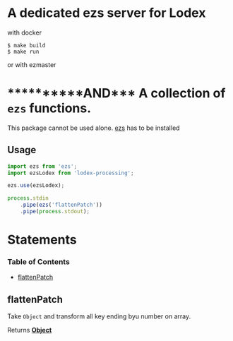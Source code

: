 # A dedicated ezs server for Lodex

with docker 

    $ make build 
    $ make run

or with ezmaster 

# ****\*\*****AND\*\*\* A collection of `ezs` functions.

This package cannot be used alone. [ezs](https://www.npmjs.com/package/ezs) has to be installed

## Usage

```js
import ezs from 'ezs';
import ezsLodex from 'lodex-processing';

ezs.use(ezsLodex);

process.stdin
    .pipe(ezs('flattenPatch'))
    .pipe(process.stdout);
```

# Statements

<!-- Generated by documentation.js. Update this documentation by updating the source code. -->

### Table of Contents

-   [flattenPatch](#flattenpatch)

## flattenPatch

Take `Object` and transform all key ending byu number on array.

Returns **[Object](https://developer.mozilla.org/docs/Web/JavaScript/Reference/Global_Objects/Object)** 
